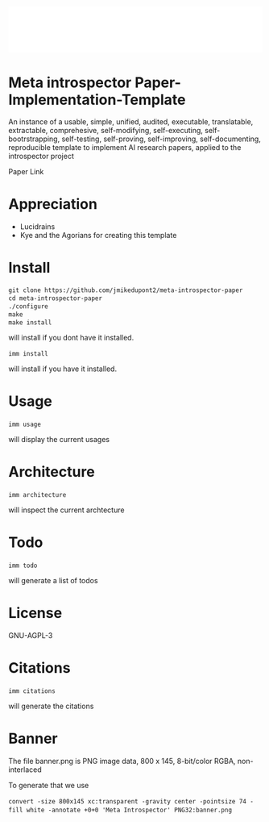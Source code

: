 [![Introspector Discord](banner.png)](https://discord.com/invite/WASKdrBBzu)
# Meta introspector Paper-Implementation-Template
An instance of a usable, simple, unified, audited, executable, translatable, extractable, comprehesive, self-modifying, self-executing, self-bootrstrapping, self-testing, self-proving, self-improving, self-documenting, reproducible template to implement AI research papers, applied to the introspector project 

Paper Link

# Appreciation
* Lucidrains
* Kye and the Agorians for creating this template

# Install

```
git clone https://github.com/jmikedupont2/meta-introspector-paper
cd meta-introspector-paper
./configure
make
make install
```

will install if you dont have it installed.

`imm install`

will install if you have it installed.


# Usage

`imm usage`

will display the current usages

# Architecture

`imm architecture`

will inspect the current archtecture

# Todo

`imm todo`

will generate a list of todos


# License
GNU-AGPL-3

# Citations

`imm citations` 

will generate the citations

# Banner

The file banner.png is PNG image data, 800 x 145, 8-bit/color RGBA, non-interlaced

To generate that we use

`convert -size 800x145 xc:transparent -gravity center -pointsize 74 -fill white -annotate +0+0 'Meta Introspector' PNG32:banner.png`
